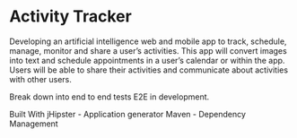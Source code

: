 # Activity Tracker

Developing an artificial intelligence web and mobile app to track, schedule, manage, monitor and share a user’s activities. This app will convert images into text and schedule appointments in a user’s calendar or within the app. Users will be able to share their activities and communicate about activities with other users.


    
Break down into end to end tests
E2E in development.

Built With
jHipster - Application generator
Maven - Dependency Management
